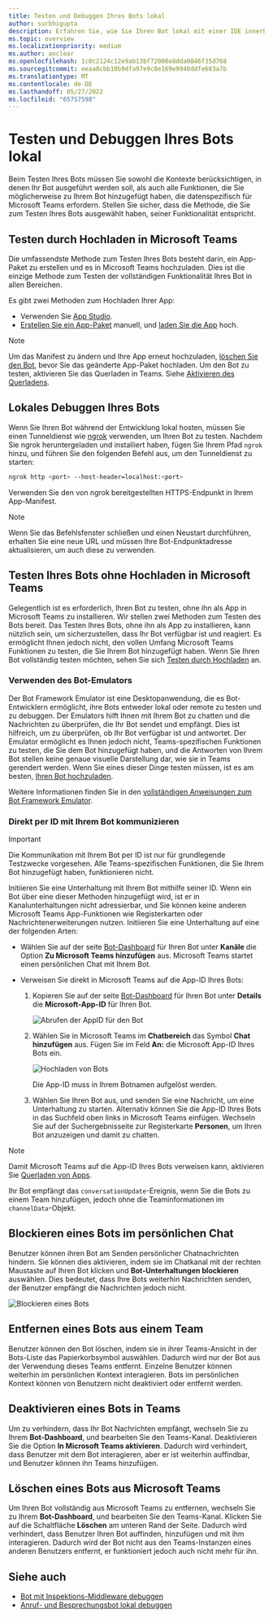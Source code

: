 ```yaml
---
title: Testen und Debuggen Ihres Bots lokal
author: surbhigupta
description: Erfahren Sie, wie Sie Ihren Bot lokal mit einer IDE innerhalb einer Teams-Umgebung durch Querladen, außerhalb von Teams mit dem Bot-Emulator und durch direkte Kommunikation mit Ihrem Bot testen und debuggen können.
ms.topic: overview
ms.localizationpriority: medium
ms.author: anclear
ms.openlocfilehash: 1c0c2124c12e9ab13bf72008e8dda0846f35d768
ms.sourcegitcommit: eeaa8cbb10b9dfa97e9c8e169e9940ddfe683a7b
ms.translationtype: MT
ms.contentlocale: de-DE
ms.lasthandoff: 05/27/2022
ms.locfileid: "65757598"
---
```

# <a name="test-and-debug-your-bot-locally"></a>Testen und Debuggen Ihres Bots lokal

Beim Testen Ihres Bots müssen Sie sowohl die Kontexte berücksichtigen, in denen Ihr Bot ausgeführt werden soll, als auch alle Funktionen, die Sie möglicherweise zu Ihrem Bot hinzugefügt haben, die datenspezifisch für Microsoft Teams erfordern. Stellen Sie sicher, dass die Methode, die Sie zum Testen Ihres Bots ausgewählt haben, seiner Funktionalität entspricht.

## <a name="test-by-uploading-to-teams"></a>Testen durch Hochladen in Microsoft Teams

Die umfassendste Methode zum Testen Ihres Bots besteht darin, ein App-Paket zu erstellen und es in Microsoft Teams hochzuladen. Dies ist die einzige Methode zum Testen der vollständigen Funktionalität Ihres Bot in allen Bereichen.

Es gibt zwei Methoden zum Hochladen Ihrer App:

* Verwenden Sie [App Studio](~/concepts/build-and-test/app-studio-overview.md).
* [Erstellen Sie ein App-Paket](~/concepts/build-and-test/apps-package.md) manuell, und [laden Sie die App](~/concepts/deploy-and-publish/apps-upload.md) hoch.

> [!NOTE]
> Um das Manifest zu ändern und Ihre App erneut hochzuladen, [löschen Sie den Bot](#delete-a-bot-from-teams), bevor Sie das geänderte App-Paket hochladen.
> Um den Bot zu testen, aktivieren Sie das Querladen in Teams. Siehe [Aktivieren des Querladens](/microsoftteams/platform/concepts/build-and-test/prepare-your-o365-tenant#enable-custom-teams-apps-and-turn-on-custom-app-uploading).

## <a name="debug-your-bot-locally"></a>Lokales Debuggen Ihres Bots

Wenn Sie Ihren Bot während der Entwicklung lokal hosten, müssen Sie einen Tunneldienst wie [ngrok](https://ngrok.com/) verwenden, um Ihren Bot zu testen. Nachdem Sie ngrok heruntergeladen und installiert haben, fügen Sie Ihrem Pfad `ngrok` hinzu, und führen Sie den folgenden Befehl aus, um den Tunneldienst zu starten:

```bash
ngrok http <port> --host-header=localhost:<port>
```

Verwenden Sie den von ngrok bereitgestellten HTTPS-Endpunkt in Ihrem App-Manifest.

> [!NOTE]
> Wenn Sie das Befehlsfenster schließen und einen Neustart durchführen, erhalten Sie eine neue URL und müssen Ihre Bot-Endpunktadresse aktualisieren, um auch diese zu verwenden.

## <a name="test-your-bot-without-uploading-to-teams"></a>Testen Ihres Bots ohne Hochladen in Microsoft Teams

Gelegentlich ist es erforderlich, Ihren Bot zu testen, ohne ihn als App in Microsoft Teams zu installieren. Wir stellen zwei Methoden zum Testen des Bots bereit. Das Testen Ihres Bots, ohne ihn als App zu installieren, kann nützlich sein, um sicherzustellen, dass Ihr Bot verfügbar ist und reagiert. Es ermöglicht Ihnen jedoch nicht, den vollen Umfang Microsoft Teams Funktionen zu testen, die Sie Ihrem Bot hinzugefügt haben. Wenn Sie Ihren Bot vollständig testen möchten, sehen Sie sich [Testen durch Hochladen](#test-by-uploading-to-teams) an.

### <a name="use-the-bot-emulator"></a>Verwenden des Bot-Emulators

Der Bot Framework Emulator ist eine Desktopanwendung, die es Bot-Entwicklern ermöglicht, ihre Bots entweder lokal oder remote zu testen und zu debuggen. Der Emulators hilft Ihnen mit Ihrem Bot zu chatten und die Nachrichten zu überprüfen, die Ihr Bot sendet und empfängt. Dies ist hilfreich, um zu überprüfen, ob Ihr Bot verfügbar ist und antwortet. Der Emulator ermöglicht es Ihnen jedoch nicht, Teams-spezifischen Funktionen zu testen, die Sie dem Bot hinzugefügt haben, und die Antworten von Ihrem Bot stellen keine genaue visuelle Darstellung dar, wie sie in Teams gerendert werden. Wenn Sie eines dieser Dinge testen müssen, ist es am besten, [Ihren Bot hochzuladen](#test-by-uploading-to-teams).

Weitere Informationen finden Sie in den [vollständigen Anweisungen zum Bot Framework Emulator](/azure/bot-service/bot-service-debug-emulator?view=azure-bot-service-4.0&preserve-view=true).

### <a name="talk-to-your-bot-directly-by-id"></a>Direkt per ID mit Ihrem Bot kommunizieren

> [!Important]
> Die Kommunikation mit Ihrem Bot per ID ist nur für grundlegende Testzwecke vorgesehen. Alle Teams-spezifischen Funktionen, die Sie Ihrem Bot hinzugefügt haben, funktionieren nicht.

Initiieren Sie eine Unterhaltung mit Ihrem Bot mithilfe seiner ID. Wenn ein Bot über eine dieser Methoden hinzugefügt wird, ist er in Kanalunterhaltungen nicht adressierbar, und Sie können keine anderen Microsoft Teams App-Funktionen wie Registerkarten oder Nachrichtenerweiterungen nutzen. Initiieren Sie eine Unterhaltung auf eine der folgenden Arten:

* Wählen Sie auf der seite [Bot-Dashboard](https://dev.botframework.com/bots) für Ihren Bot unter **Kanäle** die Option **Zu Microsoft Teams hinzufügen** aus. Microsoft Teams startet einen persönlichen Chat mit Ihrem Bot.

* Verweisen Sie direkt in Microsoft Teams auf die App-ID Ihres Bots:
   1. Kopieren Sie auf der seite [Bot-Dashboard](https://dev.botframework.com/bots) für Ihren Bot unter **Details** die **Microsoft-App-ID** für Ihren Bot.
  
      ![Abrufen der AppID für den Bot](~/assets/images/bots_appid_botframework.png)
  
   2. Wählen Sie in Microsoft Teams im **Chatbereich** das Symbol **Chat hinzufügen** aus. Fügen Sie im Feld **An:** die Microsoft App-ID Ihres Bots ein.
  
      ![Hochladen von Bots](~/assets/images/bots_uploading.png)

      Die App-ID muss in Ihrem Botnamen aufgelöst werden.

   3. Wählen Sie Ihren Bot aus, und senden Sie eine Nachricht, um eine Unterhaltung zu starten.
      Alternativ können Sie die App-ID Ihres Bots in das Suchfeld oben links in Microsoft Teams einfügen. Wechseln Sie auf der Suchergebnisseite zur Registerkarte **Personen**, um Ihren Bot anzuzeigen und damit zu chatten.

> [!Note]
> Damit Microsoft Teams auf die App-ID Ihres Bots verweisen kann, aktivieren Sie [Querladen von Apps](/microsoftteams/platform/concepts/build-and-test/prepare-your-o365-tenant#enable-custom-teams-apps-and-turn-on-custom-app-uploading).

Ihr Bot empfängt das `conversationUpdate`-Ereignis, wenn Sie die Bots zu einem Team hinzufügen, jedoch ohne die Teaminformationen im `channelData`-Objekt.

## <a name="block-a-bot-in-personal-chat"></a>Blockieren eines Bots im persönlichen Chat

Benutzer können ihren Bot am Senden persönlicher Chatnachrichten hindern. Sie können dies aktivieren, indem sie im Chatkanal mit der rechten Maustaste auf Ihren Bot klicken und **Bot-Unterhaltungen blockieren** auswählen. Dies bedeutet, dass Ihre Bots weiterhin Nachrichten senden, der Benutzer empfängt die Nachrichten jedoch nicht.

![Blockieren eines Bots](~/assets/images/bots/botdisable.png)

## <a name="remove-a-bot-from-a-team"></a>Entfernen eines Bots aus einem Team

Benutzer können den Bot löschen, indem sie in ihrer Teams-Ansicht in der Bots-Liste das Papierkorbsymbol auswählen. Dadurch wird nur der Bot aus der Verwendung dieses Teams entfernt. Einzelne Benutzer können weiterhin im persönlichen Kontext interagieren. Bots im persönlichen Kontext können von Benutzern nicht deaktiviert oder entfernt werden.

## <a name="disable-a-bot-in-teams"></a>Deaktivieren eines Bots in Teams

Um zu verhindern, dass Ihr Bot Nachrichten empfängt, wechseln Sie zu Ihrem **Bot-Dashboard**, und bearbeiten Sie den Teams-Kanal. Deaktivieren Sie die Option **In Microsoft Teams aktivieren**. Dadurch wird verhindert, dass Benutzer mit dem Bot interagieren, aber er ist weiterhin auffindbar, und Benutzer können ihn Teams hinzufügen.

## <a name="delete-a-bot-from-teams"></a>Löschen eines Bots aus Microsoft Teams

Um Ihren Bot vollständig aus Microsoft Teams zu entfernen, wechseln Sie zu Ihrem **Bot-Dashboard**, und bearbeiten Sie den Teams-Kanal. Klicken Sie auf die Schaltfläche **Löschen** am unteren Rand der Seite. Dadurch wird verhindert, dass Benutzer Ihren Bot auffinden, hinzufügen und mit ihm interagieren. Dadurch wird der Bot nicht aus den Teams-Instanzen eines anderen Benutzers entfernt, er funktioniert jedoch auch nicht mehr für ihn.

## <a name="see-also"></a>Siehe auch

* [Bot mit Inspektions-Middleware debuggen](/azure/bot-service/bot-service-debug-inspection-middleware)
* [Anruf- und Besprechungsbot lokal debuggen](~/bots/calls-and-meetings/debugging-local-testing-calling-meeting-bots.md)
